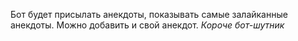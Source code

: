 Бот будет присылать анекдоты, показывать самые залайканные анекдоты. Можно добавить и свой анекдот. 
*Короче бот-шутник*


